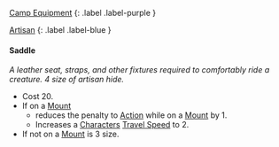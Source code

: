 [Camp Equipment](Game/Assets#Camp%20Equipment)
{: .label .label-purple }

[Artisan](Game/Designing-Armour#Artisan)
{: .label .label-blue }

#### Saddle
*A leather seat, straps, and other fixtures required to comfortably ride a creature. 4 size of artisan hide.*

* Cost 20.
* If on a [Mount](Game/Core/Blocks/Mount)
	* reduces the penalty to [Action](Game/Core/Terminology#Action) while on a [Mount](Game/Core/Blocks/Mount) by 1.
	* Increases a [Characters](Game/Core/Characters) [Travel Speed](Game/Telling-The-Story#Travel%20Speed) to 2.
* If not on a [Mount](Game/Core/Blocks/Mount) is 3 size.
